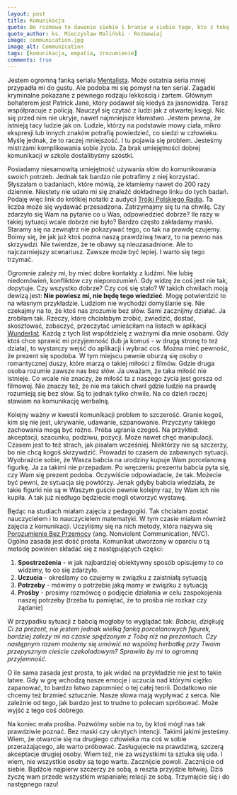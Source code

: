 ```yaml
---
layout: post
title: Komunikacja
quote: Bo rozmowa to dawanie siebie i branie w siebie tego, kto z tobą rozmawia.
quote_author: ks. Mieczysław Maliński - Rozmawiaj
image: communication.jpg
image_alt: Communication
tags: [komunikacja, empatia, zrozumienie]
comments: true
---
```


Jestem ogromną fanką serialu [Mentalista](http://www.filmweb.pl/serial/Mentalista-2008-477417). Może ostatnia seria mniej przypadła mi do gustu. Ale podoba mi się pomysł na ten serial. Zagadki kryminalne pokazane z pewnego rodzaju lekkością i żartem. Głównym bohaterem jest Patrick Jane, który podawał się kiedyś za jasnowidza. Teraz współpracuje z policją. Nauczył się czytać z ludzi jak z otwartej księgi. Nic się przed nim nie ukryje, nawet najmniejsze kłamstwo. Jestem pewna, że istnieją tacy ludzie jak on. Ludzie, którzy na podstawie mowy ciała, mikro ekspresji lub innych znaków potrafią powiedzieć, co siedzi w człowieku. Myślę jednak, że to raczej mniejszość. I tu pojawia się problem. Jesteśmy mistrzami komplikowania sobie życia. Za brak umiejętności dobrej komunikacji w szkole dostalibyśmy szóstki.

Posiadamy niesamowitą umiejętność używania słów do komunikowania swoich potrzeb. Jednak tak bardzo nie potrafimy z niej korzystać. Słyszałam o badaniach, które mówią, że kłamiemy nawet do 200 razy dziennie. Niestety nie udało mi się znaleźć dokładnego linku do tych badań. Podaję więc link do krótkiej notatki z audycji [Trójki Polskiego Radia](http://www.polskieradio.pl/9/2969/Artykul/1060197,Ile-razy-dziennie-klamiemy-Naukowcy-to-zbadali). Ta liczba może się wydawać przesadzona. Zatrzymajmy się tu na chwilę. Czy zdarzyło się Wam na pytanie co u Was, odpowiedzieć dobrze? Ile razy w takiej sytuacji wcale dobrze nie było? Bardzo często zakładamy maski. Staramy się na zewnątrz nie pokazywać tego, co tak na prawdę czujemy. Boimy się, że jak już ktoś pozna naszą prawdziwą twarz, to na pewno nas skrzywdzi. Nie twierdze, że te obawy są nieuzasadnione. Ale to najczarniejszy scenariusz. Zawsze może być lepiej. I warto się tego trzymać.

Ogromnie zależy mi, by mieć dobre kontakty z ludźmi. Nie lubię niedomówień, konfliktów czy nieporozumień. Gdy widzę że coś jest nie tak, dopytuje. Czy wszystko dobrze? Czy coś się stało? W takich chwilach moją dewizą jest: **Nie powiesz mi, nie będę tego wiedzieć**. Mogę potwierdzić to na własnym przykładzie. Ludziom nie wychodzi domyślanie się. Nie czekajmy na to, że ktoś nas zrozumie bez słów. Sami zacznijmy działać. Ja zrobiłam tak. Rzeczy, które chciałabym zrobić, zwiedzić, dostać, skosztować, zobaczyć, przeczytać umieściłam na listach w aplikacji [Wunderlist](https://itunes.apple.com/us/app/wunderlist-to-do-list-tasks/id406644151?mt=8). Każdą z tych list współdzielę z ważnymi dla mnie osobami. Gdy ktoś chce sprawić mi przyjemność (lub ja komuś - w drugą stronę to też działa), to wystarczy wejść do aplikacji i wybrać coś. Można mieć pewność, że prezent się spodoba. W tym miejscu pewnie oburzą się osoby o romantycznej duszy, które marzą o takiej miłości z filmów. Gdzie druga osoba rozumie zawsze nas bez słów. Ja uważam, że taka miłość nie istnieje. Co wcale nie znaczy, że miłość ta z naszego życia jest gorsza od filmowej. Nie znaczy też, że nie ma takich chwil gdzie ludzie na prawdę rozumieją się bez słów. Są to jednak tylko chwile. Na co dzień raczej stawiam na komunikację werbalną.

Kolejny ważny w kwestii komunikacji problem to szczerość. Granie kogoś, kim się nie jest, ukrywanie, udawanie, szpanowanie. Przyczyny takiego zachowania mogą być różne. Próba ugrania czegoś. Na przykład: akceptacji, szacunku, podziwu, pozycji. Może nawet chęć manipulacji. Czasem jest to też strach, jak pisałam wcześniej. Niektórzy nie są szczerzy, bo nie chcą kogoś skrzywdzić. Prowadzi to czasem do zabawnych sytuacji. Wyobraźcie sobie, że Wasza babcia na urodziny kupuje Wam porcelanową figurkę. Ja za takimi nie przepadam. Po wręczeniu prezentu babcia pyta się, czy Wam się prezent podoba. Oczywiście odpowiadacie, że tak. Możecie być pewni, że sytuacja się powtórzy. Jenak gdyby babcia wiedziała, że takie figurki nie są w Waszym guście pewnie kolejny raz, by Wam ich nie kupiła. A tak już niedługo będziecie mogli otworzyć wystawę.

Będąc na studiach miałam zajęcia z pedagogiki. Tak chciałam zostać nauczycielem i to nauczycielem matematyki. W tym czasie miałam również zajęcia z komunikacji. Uczyliśmy się na nich metody, która nazywa się [Porozumienie Bez Przemocy](https://pl.wikipedia.org/wiki/Porozumienie_Bez_Przemocy) (ang. Nonviolent Communication, NVC). Ogólna zasada jest dość prosta. Komunikat utworzony w oparciu o tą metodę powinien składać się z następujących części:

1. **Spostrzeżenia** - w jak najbardziej obiektywny sposób opisujemy to co widzimy, to co się zdarzyło.
2. **Uczucia** - określamy co czujemy w związku z zaistniałą sytuacją
3. **Potrzeby** - mówimy o potrzebie jaką mamy w związku z sytuacją
4. **Prośby** - prosimy rozmówcę o podjęcie działania w celu zaspokojenia naszej potrzeby (trzeba tu pamiętać, że to prośba nie rozkaz czy żądanie)

W przypadku sytuacji z babcią mogłoby to wyglądać tak: *Babciu, dziękuję Ci za prezent, nie jestem jednak wielką fanką porcelanowych figurek, bardziej zależy mi na czasie spędzonym z Tobą niż na prezentach. Czy następnym razem możemy się umówić na wspólną herbatkę przy Twoim przepysznym cieście czekoladowym? Sprawiło by mi to ogromną przyjemność.*

O ile sama zasada jest prosta, to jak widać na przykładzie nie jest to takie łatwe. Gdy w grę wchodzą nasze emocje i uczucia nad którymi ciężko zapanować, to bardzo łatwo zapomnieć o tej całej teorii. Dodatkowo nie chcemy też brzmieć sztucznie. Nasze słowa mają wypływać z serca. Nie zależnie od tego, jak bardzo jest to trudne to polecam spróbować. Może wyjść z tego coś dobrego.

Na koniec mała prośba. Pozwólmy sobie na to, by ktoś mógł nas tak prawdziwie poznać. Bez maski czy ukrytych intencji. Takimi jakimi jesteśmy. Wiem, że otwarcie się na drugiego człowieka ma coś w sobie przerażającego, ale warto próbować. Zasługujecie na prawdziwą, szczerą akceptacje drugiej osoby. Wiem też, nie za wszystkimi ta sztuka się uda. I wiem, nie wszystkie osoby są tego warte. Zacznijcie powoli. Zacznijcie od siebie. Bądźcie najpierw szczerzy ze sobą, a reszta przyjdzie łatwiej. Dziś życzę wam przede wszystkim wspaniałej relacji ze sobą. Trzymajcie się i do następnego razu!
